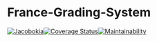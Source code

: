 # France-Grading-System
[![Jacobokia](https://circleci.com/gh/Jacobokia/France-Grading-System.svg?style=svg)](https://app.circleci.com/github/Jacobokia/France-Grading-System/pipelines)[![Coverage Status](https://coveralls.io/repos/github/Jacobokia/France-Grading-System/badge.svg?branch=master)](https://coveralls.io/github/Jacobokia/France-Grading-System?branch=master)[![Maintainability](https://api.codeclimate.com/v1/badges/a99a88d28ad37a79dbf6/maintainability)](https://codeclimate.com/github/codeclimate/codeclimate/maintainability)
